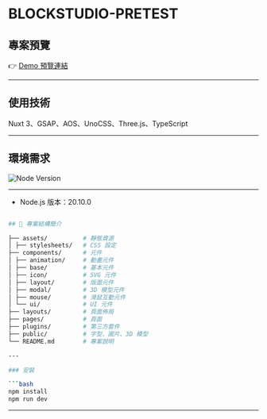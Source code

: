 # BLOCKSTUDIO-PRETEST

## 專案預覽
👉 [Demo 預覽連結](https://blockstudio-pretest.vercel.app/)

---

## 使用技術
Nuxt 3、GSAP、AOS、UnoCSS、Three.js、TypeScript

---

## 環境需求
![Node Version](https://img.shields.io/badge/node-20.10.0-blue)

---

- Node.js 版本：20.10.0
```bash

## 📁 專案結構簡介

├── assets/          # 靜態資源
│ ├── stylesheets/   # CSS 設定
├── components/      # 元件
│ ├── animation/     # 動畫元件
│ ├── base/          # 基本元件
│ ├── icon/          # SVG 元件
│ ├── layout/        # 版面元件
│ ├── modal/         # 3D 模型元件
│ ├── mouse/         # 滑鼠互動元件
│ └── ui/            # UI 元件
├── layouts/         # 頁面佈局
├── pages/           # 頁面
├── plugins/         # 第三方套件
├── public/          # 字型、圖片、3D 模型
└── README.md        # 專案說明

---

### 安裝

```bash
npm install
npm run dev
```

---
